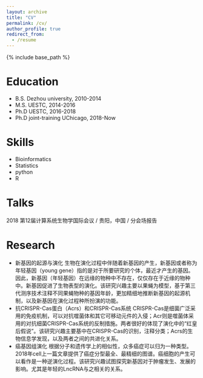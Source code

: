 ```yaml
---
layout: archive
title: "CV"
permalink: /cv/
author_profile: true
redirect_from:
  - /resume
---
```


{% include base_path %}

Education
======
* B.S. Dezhou university, 2010-2014
* M.S. UESTC, 2014-2016
* Ph.D UESTC, 2016-2018
* Ph.D joint-training UChicago, 2018-Now

Skills
======
* Bioinformatics
* Statistics
* python
* R

Talks
======
2018 第12届计算系统生物学国际会议 / 贵阳，中国 / 分会场报告
  
Research
======
* 新基因的起源与演化
生物在演化过程中伴随着新基因的产生，新基因或者称为年轻基因（young gene）指的是对于所要研究的个体，最近才产生的基因。因此，新基因（年轻基因）在远缘的物种中不存在，仅仅存在于近缘的物种中。新基因促进了生物表型的演化。该研究兴趣主要以果蝇为模型，基于第三代测序技术注释不同果蝇物种的基因年龄，更加精细地推断新基因的起源机制，以及新基因在演化过程种所扮演的功能。
* 抗CRISPR-Cas蛋白（Acrs）和CRISPR-Cas系统
CRISPR-Cas是细菌广泛采用的免疫机制，可以对抗噬菌体和其它可移动元件的入侵；Acr则是噬菌体采用的对抗细菌CRISPR-Cas系统的反制措施。两者很好的体现了演化中的“红皇后假说”。该研究兴趣主要基中在CRISPR-Cas的识别，注释分类；Acrs的生物信息学发现，以及两者之间的共进化关系。
* 癌基因组演化
根据分子和遗传学上的相似性，众多癌症可以归为一种类型。2018年cell上一篇文章提供了癌症分型最全、最精细的图谱。癌细胞的产生可以看作是一种逆演化过程。该研究兴趣试图探究新基因对于肿瘤发生、发展的影响。尤其是年轻的LncRNA与之相关的关系。

